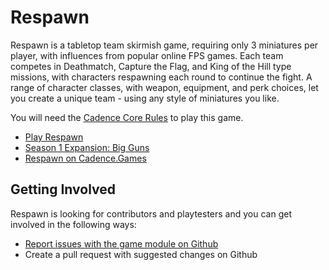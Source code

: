 # Respawn

Respawn is a tabletop team skirmish game, requiring only 3 miniatures per player, with influences from popular online FPS games. Each team competes in Deathmatch, Capture the Flag, and King of the Hill type missions, with characters respawning each round to continue the fight. A range of character classes, with weapon, equipment, and perk choices, let you create a unique team - using any style of miniatures you like.

You will need the [Cadence Core Rules](https://Cadence.Games/core-rules/) to play this game.

- [Play Respawn](https://github.com/open-source-tabletop/respawn/blob/main/respawn.md)
- [Season 1 Expansion: Big Guns](https://github.com/open-source-tabletop/respawn/blob/main/season-1-big-guns.md)
- [Respawn on Cadence.Games](https://cadence.games/respawn/)

## Getting Involved

Respawn is looking for contributors and playtesters and you can get involved in the following ways:

- [Report issues with the game module on Github](https://github.com/open-source-tabletop/respawn/issues)
- Create a pull request with suggested changes on Github